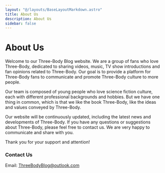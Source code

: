 ```yaml
---
layout: "@/layouts/BaseLayoutMarkdown.astro"
title: About Us
description: About Us
sidebar: false
---
```


# About Us

Welcome to our Three-Body Blog website. We are a group of fans who love Three-Body, dedicated to sharing videos, music, TV show introductions and fan opinions related to Three-Body. Our goal is to provide a platform for Three-Body fans to communicate and promote Three-Body culture to more people.

Our team is composed of young people who love science fiction culture, each with different professional backgrounds and hobbies. But we have one thing in common, which is that we like the book Three-Body, like the ideas and values conveyed by Three-Body.

Our website will be continuously updated, including the latest news and developments of Three-Body. If you have any questions or suggestions about Three-Body, please feel free to contact us. We are very happy to communicate and share with you.

Thank you for your support and attention!

### Contact Us

Email: ThreeBodyBlog@outlook.com
